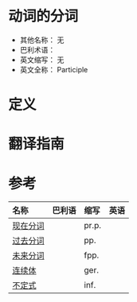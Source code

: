 # 动词的分词

* 其他名称： 无
* 巴利术语：
* 英文缩写： 无
* 英文全称： Participle

# 定义

# 翻译指南

# 参考

| 名称 | 巴利语 | 缩写 | 英语 |
| :--- | :--- | :--- | :--- |
| [现在分词](prp.md) |  | pr.p. |  |
| [过去分词](pp.md) |  | pp. |  |
| [未来分词](fpp.md) |  | fpp. |  |
| [连续体](ger.md) |  | ger. |  |
| [不定式](inf.md) |  | inf. |  |
